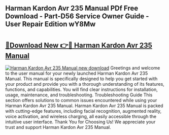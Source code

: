 ## Harman Kardon Avr 235 Manual PDf Free Download - Part-D56 Service Owner Guide - User Repair Edition wY8Mw

# <h2><a href="http://bc14060.oget.top/?id=Harman+Kardon+Avr+235+Manual">🔗Download New 👉🔴 Harman Kardon Avr 235 Manual</a></h2>

[![Harman Kardon Avr 235 Manual new download](https://i.imgur.com/5g1atiW.png)](http://bc14060.oget.top/?id=Harman+Kardon+Avr+235+Manual)
Greetings and welcome to the user manual for your newly launched Harman Kardon Avr 235 Manual. This manual is specifically designed to help you get started with your product and provide you with a thorough understanding of its features, functions, and capabilities. You will find clear instructions for installation, usage, maintenance, and troubleshooting. Troubleshooting Guide This section offers solutions to common issues encountered while using your Harman Kardon Avr 235 Manual. Harman Kardon Avr 235 Manual is packed with cutting-edge features, including facial recognition, augmented reality, voice activation, and wireless charging, all easily accessible through the intuitive user interface. Thank You for Choosing Us! We appreciate your trust and support Harman Kardon Avr 235 Manual.
